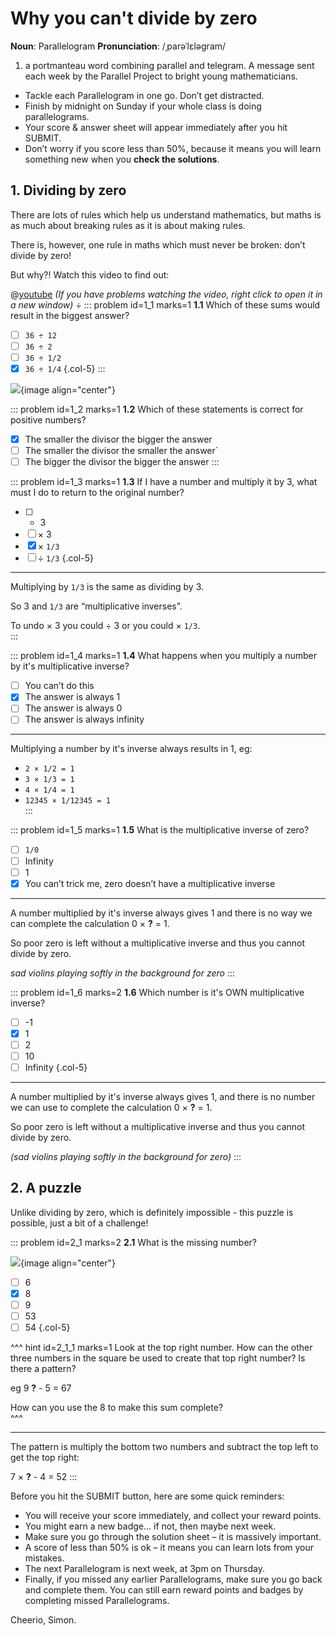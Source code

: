 # Why you can't divide by zero

<div class="dictionary">

__Noun__: Parallelogram
__Pronunciation__: /ˌparəˈlɛləɡram/

1. a portmanteau word combining parallel and telegram. A message sent each
week by the Parallel Project to bright young mathematicians.

</div>

*	Tackle each Parallelogram in one go. Don’t get distracted.
*	Finish by midnight on Sunday if your whole class is doing parallelograms.
*	Your score & answer sheet will appear immediately after you hit SUBMIT.
*	Don’t worry if you score less than 50%, because it means you will learn something new when you __check the solutions__.


## 1. Dividing by zero

There are lots of rules which help us understand mathematics, but maths is as much about breaking rules as it is about making rules.  

There is, however, one rule in maths which must never be broken: don’t divide by zero!  

But why?! Watch this video to find out:  

@[youtube](NKmGVE85GUU?end=154&rel=0) _(If you have problems watching the video, right click to open it in a new window)_
÷
::: problem id=1_1 marks=1
__1.1__ Which of these sums would result in the biggest answer?  

* [ ] `36 ÷ 12`
* [ ] `36 ÷ 2`
* [ ] `36 ÷ 1/2`
* [x] `36 ÷ 1/4`
{.col-5}
:::

![](/resources/6-42-divide-by-zero/1-2-divisor.jpg){image align="center"}

::: problem id=1_2 marks=1
__1.2__ Which of these statements is correct for positive numbers?

* [x] The smaller the divisor the bigger the answer
* [ ] The smaller the divisor the smaller the answer`
* [ ] The bigger the divisor the bigger the answer
:::

::: problem id=1_3 marks=1
__1.3__ If I have a number and multiply it by 3, what must I do to return to the original number?  

* [ ] - 3
* [ ] × 3
* [x] × `1/3`
* [ ] ÷ `1/3`
{.col-5}

---

Multiplying by `1/3` is the same as dividing by 3.  

So 3 and `1/3` are “multiplicative inverses”.  

To undo × 3 you could ÷ 3 or  you could × `1/3`.  
:::

::: problem id=1_4 marks=1
__1.4__ What happens when you multiply a number by it's multiplicative inverse?

* [ ] You can’t do this  
* [x] The answer is always 1  
* [ ] The answer is always 0  
* [ ] The answer is always infinity  

---

Multiplying a number by it's inverse always results in 1, eg:   

* `2 × 1/2 = 1`  
* `3 × 1/3 = 1`  
* `4 × 1/4 = 1`  
* `12345 × 1/12345 = 1`  
:::

::: problem id=1_5 marks=1
__1.5__ What is the multiplicative inverse of zero?  

* [ ] `1/0`  
* [ ] Infinity  
* [ ] 1  
* [x] You can’t trick me, zero doesn’t have a multiplicative inverse  

---

A number multiplied by it's inverse always gives 1 and there is no way we can complete the calculation 0 × __?__ = 1.  

So poor zero is left without a multiplicative inverse and thus you cannot divide by zero.  

*sad violins playing softly in the background for zero*
:::

::: problem id=1_6 marks=2
__1.6__ Which number is it's OWN multiplicative inverse?

* [ ] -1
* [x] 1
* [ ] 2
* [ ] 10
* [ ] Infinity
{.col-5}

---

A number multiplied by it's inverse always gives 1, and there is no number we can use to complete the calculation 0 × __?__ = 1.  

So poor zero is left without a multiplicative inverse and thus you cannot divide by zero.  

*(sad violins playing softly in the background for zero)*
:::


## 2. A puzzle

Unlike dividing by zero, which is definitely impossible - this puzzle is possible, just a bit of a challenge!  

::: problem id=2_1 marks=2
__2.1__ What is the missing number?  

![](/resources/6-42-divide-by-zero/2-1-number-squares.jpg){image align="center"}

* [ ] 6
* [x] 8
* [ ] 9
* [ ] 53
* [ ] 54
{.col-5}

^^^ hint id=2_1_1 marks=1
Look at the top right number. How can the other three numbers in the square be used to create that top right number? Is there a pattern?
  
eg 9 __?__ - 5 = 67  
  
How can you use the 8 to make this sum complete?  
^^^

---

The pattern is multiply the bottom two numbers and subtract the top left to get the top right:  

7 × __?__ - 4 = 52
:::


Before you hit the SUBMIT button, here are some quick reminders:

*	You will receive your score immediately, and collect your reward points.
*	You might earn a new badge... if not, then maybe next week.
*	Make sure you go through the solution sheet – it is massively important.
*	A score of less than 50% is ok – it means you can learn lots from your mistakes.
*	The next Parallelogram is next week, at 3pm on Thursday.
*	Finally, if you missed any earlier Parallelograms, make sure you go back and complete them. You can still earn reward points and badges by completing missed Parallelograms.

Cheerio,
Simon.